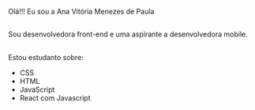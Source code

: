 Olá!!! Eu sou a Ana Vitória Menezes de Paula
##
Sou desenvolvedora front-end e uma aspirante a desenvolvedora mobile.
##
Estou estudanto sobre:
- CSS
- HTML
- JavaScript
- React com Javascript

